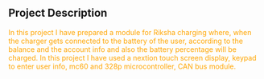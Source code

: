 <a name="Project Description"></a>
## Project Description
<span style="color:orange"> In this project I have prepared a module for Riksha charging where, when the charger gets connected to the battery of the user, according to the balance and the account info and also the battery percentage will be charged. In this project I have used a nextion touch screen display, keypad to enter user info, mc60 and 328p microcontroller, CAN bus module.   </span>